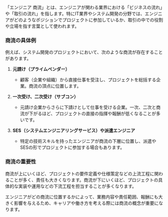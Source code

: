 「エンジニア 商流」とは、エンジニアが関わる業界における「ビジネスの流れ」や「取引の流れ」を指します。特にIT業界やシステム開発の分野では、エンジニアがどのようなポジションでプロジェクトに参加しているか、取引の中での役割や立場を指す言葉として使われます。

### 商流の具体例
例えば、システム開発のプロジェクトにおいて、次のような商流が存在することがあります。

1. **元請け（プライムベンダー）**
   - 顧客（企業や組織）から直接仕事を受注し、プロジェクトを総括する企業。商流の頂点に位置します。
   
2. **一次受け、二次受け（サブコン）**
   - 元請け企業からさらに下請けとして仕事を受ける企業。一次、二次と商流が下がるほど、プロジェクトの直接の指揮や報酬が低くなることが多いです。
   
3. **SES（システムエンジニアリングサービス）や派遣エンジニア**
   - 特定の技術スキルを持ったエンジニアが商流の下層に位置し、派遣やSESの形でプロジェクトに参加する場合もあります。

### 商流の重要性
商流が上にいくほど、プロジェクトの要件定義や仕様策定などの上流工程に関わることが多く、責任も大きくなります。商流が下にいくほど、プロジェクトの具体的な実装や運用などの下流工程を担当することが多くなります。

エンジニアがどの商流に位置するかによって、業務内容や責任範囲、報酬にも大きく影響を与えるため、キャリアや働き方を考える際には商流の概念が重要になります。
